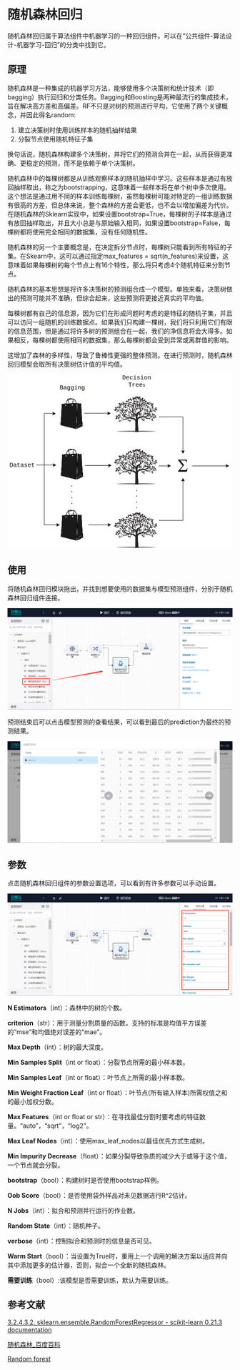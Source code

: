 # 随机森林回归

随机森林回归属于算法组件中机器学习的一种回归组件。可以在“公共组件-算法设计-机器学习-回归”的分类中找到它。

## 原理

随机森林是一种集成的机器学习方法，能够使用多个决策树和统计技术（即bagging）执行回归和分类任务。Bagging和Boosting是两种最流行的集成技术，旨在解决高方差和高偏差。RF不只是对树的预测进行平均，它使用了两个关键概念，并因此得名random:

1. 建立决策树时使用训练样本的随机抽样结果
2. 分裂节点使用随机特征子集

换句话说，随机森林构建多个决策树，并将它们的预测合并在一起，从而获得更准确、更稳定的预测，而不是依赖于单个决策树。

随机森林中的每棵树都是从训练观察样本的随机抽样中学习。这些样本是通过有放回抽样取出，称之为bootstrapping，这意味着一些样本将在单个树中多次使用。这个想法是通过用不同的样本训练每棵树，虽然每棵树可能对特定的一组训练数据有很高的方差，但总体来说，整个森林的方差会更低，也不会以增加偏差为代价。在随机森林的Sklearn实现中，如果设置bootstrap=True，每棵树的子样本是通过有放回抽样取出，并且大小总是与原始输入相同，如果设置bootstrap=False，每棵树都将使用完全相同的数据集，没有任何随机性。

随机森林的另一个主要概念是，在决定拆分节点时，每棵树只能看到所有特征的子集。在Skearn中，这可以通过指定max_features = sqrt(n_features)来设置，这意味着如果每棵树的每个节点上有16个特性，那么将只考虑4个随机特征来分割节点。

随机森林的基本思想是将许多决策树的预测组合成一个模型。单独来看，决策树做出的预测可能并不准确，但综合起来，这些预测将更接近真实的平均值。

每棵树都有自己的信息源，因为它们在形成问题时考虑的是特征的随机子集，并且可以访问一组随机的训练数据点。如果我们只构建一棵树，我们将只利用它们有限的信息范围，但是通过将许多树的预测组合在一起，我们的净信息将会大得多。如果相反，每棵树都使用相同的数据集，那么每棵树都会受到异常或离群值的影响。

这增加了森林的多样性，导致了鲁棒性更强的整体预测。在进行预测时，随机森林回归模型会取所有决策树估计值的平均值。

![](Untitled-37c78709-1cd2-4f87-9f13-2c33b4d2182b.png)

## 使用

将随机森林回归模块拖出，并找到想要使用的数据集与模型预测组件，分别于随机森林回归组件连接。

![](Untitled-9fcc58b5-e39c-4a6b-b805-367965be9845.png)

预测结束后可以点击模型预测的查看结果，可以看到最后的prediction为最终的预测结果。

![](Untitled-a6ffe25d-6e26-4d94-839e-e42c415a636f.png)

## 参数

点击随机森林回归组件的参数设置选项，可以看到有许多参数可以手动设置。

![](Untitled-335389a3-698f-4a25-8cb7-c20b83c016c0.png)

**N Estimators**（int）：森林中的树的个数。

**criterion**（str）：用于测量分割质量的函数。支持的标准是均值平方误差的“mse”和均值绝对误差的“mae”。

**Max Depth**（int）：树的最大深度。

**Min Samples Split**（int or float）：分裂节点所需的最小样本数。

**Min Samples Leaf**（int or float）：叶节点上所需的最小样本数。

**Min Weight Fraction Leaf**（int or float）：叶节点(所有输入样本)所需权值之和的最小加权分数。

**Max Features**（int or float or str）：在寻找最佳分割时要考虑的特征数量。“auto”，“sqrt”，“log2”。

**Max Leaf Nodes**（int）：使用max_leaf_nodes以最佳优先方式生成树。

**Min Impurity Decrease**（float）：如果分裂导致杂质的减少大于或等于这个值，一个节点就会分裂。

**bootstrap**（bool）：构建树时是否使用bootstrap样例。

**Oob Score**（bool）：是否使用袋外样品对未见数据进行R^2估计。

**N Jobs**（int）：拟合和预测并行运行的作业数。

**Random State**（int）：随机种子。

**verbose**（int）：控制拟合和预测时的信息是否可见。

**Warm Start**（bool）：当设置为True时，重用上一个调用的解决方案以适应并向其中添加更多的估计器，否则，拟合一个全新的随机森林。

**需要训练**（bool）:该模型是否需要训练，默认为需要训练。

## 参考文献

[3.2.4.3.2. sklearn.ensemble.RandomForestRegressor - scikit-learn 0.21.3 documentation](https://scikit-learn.org/stable/modules/generated/sklearn.ensemble.RandomForestRegressor.html#sklearn.ensemble.RandomForestRegressor)

[随机森林_百度百科](https://baike.baidu.com/item/%E9%9A%8F%E6%9C%BA%E6%A3%AE%E6%9E%97/1974765)

[Random forest](https://en.wikipedia.org/wiki/Random_forest)